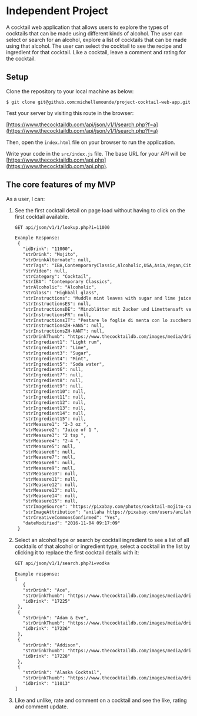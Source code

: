 # Independent Project

A cocktail web application that allows users to explore the types of cocktails that can be made 
using different kinds of alcohol. The user can select or search for an alcohol, explore a list of 
cocktails that can be made using that alcohol. The user can select the cocktail to see the recipe 
and ingredient for that cocktail. Like a cocktail, leave a comment and rating for the cocktail.

## Setup

Clone the repository to your local machine as below:

```console
$ git clone git@github.com:michellemounde/project-cocktail-web-app.git
```

Test your server by visiting this route in the browser:

[https://www.thecocktaildb.com/api/json/v1/1/search.php?f=a](https://www.thecocktaildb.com/api/json/v1/1/search.php?f=a)

Then, open the `index.html` file on your browser to run the application.

Write your code in the `src/index.js` file. The base URL for your API will be
[https://www.thecocktaildb.com/api.php](https://www.thecocktaildb.com/api.php).

## The core features of my MVP

As a user, I can:

1. See the first cocktail detail on page load without having to click on the 
first cocktail available.

   ```txt
   GET api/json/v1/1/lookup.php?i=11000

   Example Response:
    {
      "idDrink": "11000",
      "strDrink": "Mojito",
      "strDrinkAlternate": null,
      "strTags": "IBA,ContemporaryClassic,Alcoholic,USA,Asia,Vegan,Citrus,Brunch,Hangover,Mild",
      "strVideo": null,
      "strCategory": "Cocktail",
      "strIBA": "Contemporary Classics",
      "strAlcoholic": "Alcoholic",
      "strGlass": "Highball glass",
      "strInstructions": "Muddle mint leaves with sugar and lime juice. Add a splash of soda water and fill the glass with cracked ice. Pour the rum and top with soda water. Garnish and serve with straw.",
      "strInstructionsES": null,
      "strInstructionsDE": "Minzblätter mit Zucker und Limettensaft verrühren. Füge einen Spritzer Sodawasser hinzu und fülle das Glas mit gebrochenem Eis. Den Rum eingießen und mit Sodawasser übergießen. Garnieren und mit einem Strohhalm servieren.",
      "strInstructionsFR": null,
      "strInstructionsIT": "Pestare le foglie di menta con lo zucchero e il succo di lime.\r\nAggiungere una spruzzata di acqua di seltz e riempi il bicchiere con ghiaccio tritato.\r\nVersare il rum e riempire con acqua di seltz.\r\nGuarnire con una fetta di lime, servire con una cannuccia.",
      "strInstructionsZH-HANS": null,
      "strInstructionsZH-HANT": null,
      "strDrinkThumb": "https://www.thecocktaildb.com/images/media/drink/metwgh1606770327.jpg",
      "strIngredient1": "Light rum",
      "strIngredient2": "Lime",
      "strIngredient3": "Sugar",
      "strIngredient4": "Mint",
      "strIngredient5": "Soda water",
      "strIngredient6": null,
      "strIngredient7": null,
      "strIngredient8": null,
      "strIngredient9": null,
      "strIngredient10": null,
      "strIngredient11": null,
      "strIngredient12": null,
      "strIngredient13": null,
      "strIngredient14": null,
      "strIngredient15": null,
      "strMeasure1": "2-3 oz ",
      "strMeasure2": "Juice of 1 ",
      "strMeasure3": "2 tsp ",
      "strMeasure4": "2-4 ",
      "strMeasure5": null,
      "strMeasure6": null,
      "strMeasure7": null,
      "strMeasure8": null,
      "strMeasure9": null,
      "strMeasure10": null,
      "strMeasure11": null,
      "strMeasure12": null,
      "strMeasure13": null,
      "strMeasure14": null,
      "strMeasure15": null,
      "strImageSource": "https://pixabay.com/photos/cocktail-mojito-cocktail-recipe-5096281/",
      "strImageAttribution": "anilaha https://pixabay.com/users/anilaha-16242978/",
      "strCreativeCommonsConfirmed": "Yes",
      "dateModified": "2016-11-04 09:17:09"
    }
   ```

2. Select an alcohol type or search by cocktail ingredient to see a list of all cocktails 
of that alcohol or ingredient type, select a cocktail in the list by clicking it to 
replace the first cocktail details with it:

   ```txt
   GET api/json/v1/1/search.php?i=vodka

   Example response:
   [
      {
      "strDrink": "Ace",
      "strDrinkThumb": "https://www.thecocktaildb.com/images/media/drink/l3cd7f1504818306.jpg",
      "idDrink": "17225"
    },
    {
      "strDrink": "Adam & Eve",
      "strDrinkThumb": "https://www.thecocktaildb.com/images/media/drink/vfeumw1504819077.jpg",
      "idDrink": "17226"
    },
    {
      "strDrink": "Addison",
      "strDrinkThumb": "https://www.thecocktaildb.com/images/media/drink/yzva7x1504820300.jpg",
      "idDrink": "17228"
    },
    {
      "strDrink": "Alaska Cocktail",
      "strDrinkThumb": "https://www.thecocktaildb.com/images/media/drink/wsyryt1483387720.jpg",
      "idDrink": "11013"
   ]
   ```

3. Like and unlike, rate and comment on a cocktail and see the like, rating and comment update.